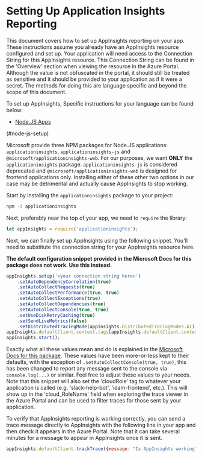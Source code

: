 # Setting Up Application Insights Reporting

This document covers how to set up AppInsights reporting on your app. These instructions assume you already have an AppInsights resource configured and set up. Your application will need access to the Connection String for this AppInsights resource. This Connection String can be found in the 'Overview' section when viewing the resource in the Azure Portal. Although the value is not obfuscated in the portal, it should still be treated as sensitive and it should be provided to your application as if it were a secret. The methods for doing this are language specific and beyond the scope of this document.

To set up AppInsights, Specific instructions for your language can be found below:

- [Node.JS Apps](##node-js-setup)

(#node-js-setup)

Microsoft provide three NPM packages for Node.JS applications: `applicationinsights`, `applicationinsights-js` and `@microsoft/applicationinsights-web`. For our purposes, we want **ONLY** the `applicationinsights` package. `applicationinsights-js` is considered deprecated and `@microsoft/applicationinsights-web` is designed for frontend applications only. Installing either of these other two options in our case may be detrimental and actually cause AppInsights to stop working.

Start by installing the `applicationinsights` package to your project:

```bash
npm -i applicationinsights
```

Next, preferably near the top of your app, we need to `require` the library:

```js
let appInsights = require('applicationinsights');
```

Next, we can finally set up AppInsights using the following snippet. You'll need to substitute the connection string for your AppInsights resource here.

**The default configuration snippet provided in the Microsoft Docs for this package does not work. Use this instead.**

```js
appInsights.setup('<your connection string here>')
    .setAutoDependencyCorrelation(true)
    .setAutoCollectRequests(true)
    .setAutoCollectPerformance(true, true)
    .setAutoCollectExceptions(true)
    .setAutoCollectDependencies(true)
    .setAutoCollectConsole(true, true)
    .setUseDiskRetryCaching(true)
    .setSendLiveMetrics(false)
    .setDistributedTracingMode(appInsights.DistributedTracingModes.AI);
appInsights.defaultClient.context.tags[appInsights.defaultClient.context.keys.cloudRole] = '<your application name>';
appInsights.start();
```

 Exactly what all these values mean and do is explained in the [Microsoft Docs for this package](https://docs.microsoft.com/en-us/azure/azure-monitor/app/nodejs#advanced-configuration-options). These values have been more-or-less kept to their defaults, with the exception of `.setAutoCollectConsole(true, true)`, this has been changed to report any message sent to the console via `console.log(...)` or similar. Feel free to adjust these values to your needs. Note that this snippet will also set the 'cloudRole' tag to whatever your application is called (e.g. 'slack-help-bot', 'idam-frontend', etc.). This will show up in the 'cloud_RoleName' field when exploring the trace viewer in the Azure Portal and can be used to filter traces for those sent by your application.

 To verify that AppInsights reporting is working correctly, you can send a trace message directly to AppInsights with the following line in your app and then check it appears in the Azure Portal. Note that it can take several minutes for a message to appear in AppInsights once it is sent.

 ```js
appInsights.defaultClient.trackTrace({message: "Is AppInsights working?"});
 ```